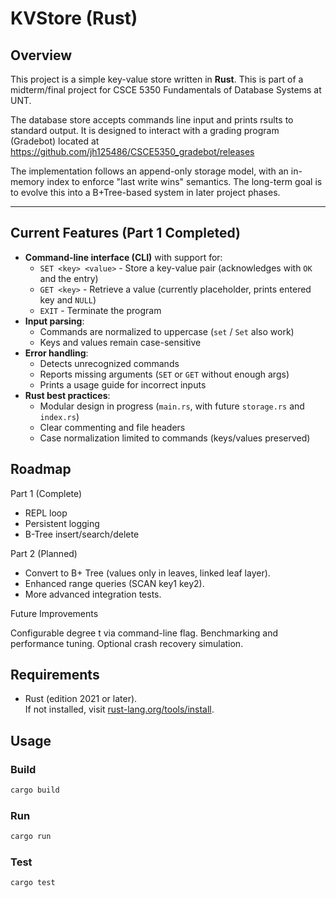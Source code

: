 # KVStore (Rust)

## Overview
This project is a simple key-value store written in **Rust**. This is part of a midterm/final 
project for CSCE 5350 Fundamentals of Database Systems at UNT.  

The database store accepts commands line input and prints rsults to standard output. It is designed to 
interact with a grading program (Gradebot) located at https://github.com/jh125486/CSCE5350_gradebot/releases  

The implementation follows an append-only storage model, with an in-memory index to enforce "last write wins" semantics. The long-term goal is to evolve this into a B+Tree-based system in later project phases.  

---

## Current Features (Part 1 Completed)
- **Command-line interface (CLI)** with support for:
  - `SET <key> <value>` - Store a key-value pair (acknowledges with `OK` and the entry)
  - `GET <key>` - Retrieve a value (currently placeholder, prints entered key and `NULL`)
  - `EXIT` - Terminate the program
- **Input parsing**:
  - Commands are normalized to uppercase (`set` / `Set` also work)
  - Keys and values remain case-sensitive
- **Error handling**:
  - Detects unrecognized commands
  - Reports missing arguments (`SET` or `GET` without enough args)
  - Prints a usage guide for incorrect inputs
- **Rust best practices**:
  - Modular design in progress (`main.rs`, with future `storage.rs` and `index.rs`)
  - Clear commenting and file headers
  - Case normalization limited to commands (keys/values preserved)

## Roadmap

Part 1 (Complete)
- REPL loop
- Persistent logging
- B-Tree insert/search/delete

Part 2 (Planned)
- Convert to B+ Tree (values only in leaves, linked leaf layer).
- Enhanced range queries (SCAN key1 key2).
- More advanced integration tests.

Future Improvements

Configurable degree t via command-line flag.
Benchmarking and performance tuning.
Optional crash recovery simulation.

## Requirements
- Rust (edition 2021 or later).  
  If not installed, visit [rust-lang.org/tools/install](https://www.rust-lang.org/tools/install).

## Usage

### Build
```bash
cargo build
```

### Run
```bash
cargo run
```

### Test
```bash
cargo test
```
